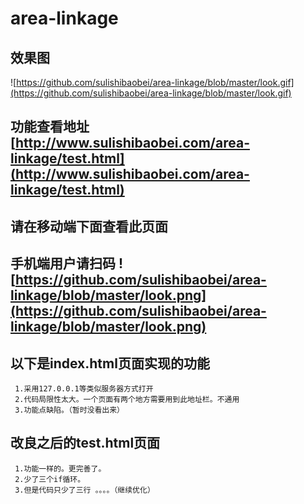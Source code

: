 # area-linkage

## 效果图 
![https://github.com/sulishibaobei/area-linkage/blob/master/look.gif](https://github.com/sulishibaobei/area-linkage/blob/master/look.gif)
## 功能查看地址 [http://www.sulishibaobei.com/area-linkage/test.html](http://www.sulishibaobei.com/area-linkage/test.html) 
## 请在移动端下面查看此页面
## 手机端用户请扫码 ![https://github.com/sulishibaobei/area-linkage/blob/master/look.png](https://github.com/sulishibaobei/area-linkage/blob/master/look.png)
## 以下是index.html页面实现的功能
     1.采用127.0.0.1等类似服务器方式打开
     2.代码局限性太大。一个页面有两个地方需要用到此地址栏。不通用
     3.功能点缺陷。（暂时没看出来）
## 改良之后的test.html页面
     1.功能一样的。更完善了。
     2.少了三个if循环。
     3.但是代码只少了三行 。。。。（继续优化）
     
  
     
     
  
     
     

